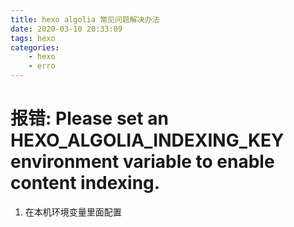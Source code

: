 ```yaml
---
title: hexo algolia 常见问题解决办法
date: 2020-03-10 20:33:09
tags: hexo
categories: 
    - hexo
    - erro
---
```


# 报错: Please set an HEXO_ALGOLIA_INDEXING_KEY environment variable to enable content indexing.
1. 在本机环境变量里面配置

